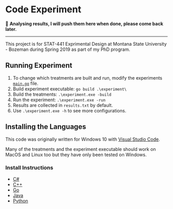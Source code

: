 # Code Experiment

:seedling: **Analysing results, I will push them here when done, please come back later.**

-------

This project is for STAT-441 Exprimental Design at
Montana State University - Bozeman during Spring 2019
as part of my PhD program.

## Running Experiment

1. To change which treatments are built and run, modify
   the experiments [`main.go`](./experiment/main.go) file.
2. Build experiment executable: `go build .\experiment\`
3. Build the treatments: `.\experiment.exe -build`
4. Run the experiment: `.\experiment.exe -run`
5. Results are collected in `results.txt` by default.
6. Use `.\experiment.exe -h` to see more configurations.

## Installing the Languages

This code was originally written for Windows 10 with
[Visual Studio Code](https://code.visualstudio.com/).

Many of the treatments and the experiment executable
should work on MacOS and Linux too but they have
only been tested on Windows.

### Install Instructions

- [C#](https://code.visualstudio.com/docs/languages/csharp#_installing-c35-support)
- [C++](https://code.visualstudio.com/docs/languages/cpp)
- [Go](https://golang.org/doc/install)
- [Java](https://www.azul.com/products/zulu-and-zulu-enterprise/download-openjdk-11)
- [Python](https://www.python.org/downloads/)
